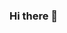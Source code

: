 ### Hi there 👋

<!--
**swiftbots/SwiftBots** is a ✨ _special_ ✨ repository because its `README.md` (this file) appears on your GitHub profile.

Here are some ideas to get you started:

- 🔭 I’m currently working on some projects
- 🌱 I’m currently learning node.js
- 👯 I’m looking to collaborate on fortnite.py and discord.js
- 🤔 I’m looking for help with nothing
- 💬 Ask me about nothing
-->
